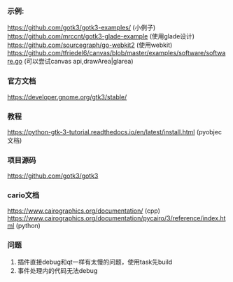 ### 示例:
https://github.com/gotk3/gotk3-examples/ (小例子)
https://github.com/mrccnt/gotk3-glade-example (使用glade设计)
https://github.com/sourcegraph/go-webkit2 (使用webkit)
https://github.com/tfriedel6/canvas/blob/master/examples/software/software.go (可以尝试canvas api,drawArea|glarea)

### 官方文档
https://developer.gnome.org/gtk3/stable/

### 教程
https://python-gtk-3-tutorial.readthedocs.io/en/latest/install.html (pyobjec文档)

### 项目源码
https://github.com/gotk3/gotk3

### cario文档
https://www.cairographics.org/documentation/ (cpp)
https://www.cairographics.org/documentation/pycairo/3/reference/index.html (python)


### 问题
1. 插件直接debug和qt一样有太慢的问题，使用task先build
2. 事件处理内的代码无法debug